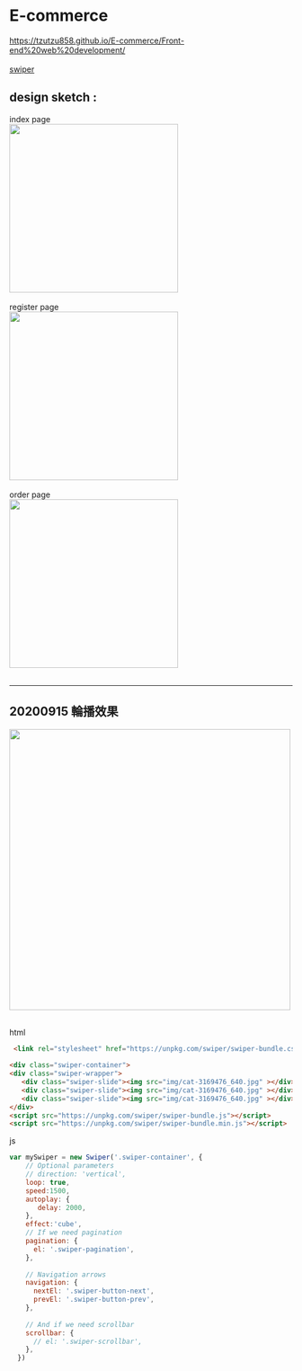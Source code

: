 # E-commerce

https://tzutzu858.github.io/E-commerce/Front-end%20web%20development/<br />
<br />
[swiper](https://github.com/tzutzu858/E-commerce/blob/master/Front-end%20web%20development/README.md#20200915-%E8%BC%AA%E6%92%AD%E6%95%88%E6%9E%9C)
## design sketch :<br />
index page<br />
<img src="https://github.com/tzutzu858/E-commerce/blob/master/Front-end%20web%20development/diagram/index.jpg?raw=true" width="300" ><br /><br />
register page<br />
<img src="https://github.com/tzutzu858/E-commerce/blob/master/Front-end%20web%20development/diagram/sign_up%E9%A0%81%E9%9D%A2.jpg?raw=true" width="300" ><br /><br />
order page <br />
<img src="https://github.com/tzutzu858/E-commerce/blob/master/Front-end%20web%20development/diagram/%E8%A8%82%E5%96%AE%E9%A0%81%E9%9D%A2-01.jpg?raw=true" width="300" ><br /><br />
**************************
## 20200915 輪播效果

<img src="https://github.com/tzutzu858/E-commerce/blob/master/Front-end%20web%20development/diagram/swiper.gif?raw=true" width="500" ><br /><br />


html
```html
 <link rel="stylesheet" href="https://unpkg.com/swiper/swiper-bundle.css">
 
<div class="swiper-container">
<div class="swiper-wrapper">               
   <div class="swiper-slide"><img src="img/cat-3169476_640.jpg" ></div>
   <div class="swiper-slide"><img src="img/cat-3169476_640.jpg" ></div>
   <div class="swiper-slide"><img src="img/cat-3169476_640.jpg" ></div>    
</div>
<script src="https://unpkg.com/swiper/swiper-bundle.js"></script>
<script src="https://unpkg.com/swiper/swiper-bundle.min.js"></script>
```


js
```js
var mySwiper = new Swiper('.swiper-container', {
    // Optional parameters
    // direction: 'vertical',
    loop: true,
    speed:1500,
    autoplay: {
       delay: 2000,
    },
    effect:'cube',
    // If we need pagination
    pagination: {
      el: '.swiper-pagination',
    },
  
    // Navigation arrows
    navigation: {
      nextEl: '.swiper-button-next',
      prevEl: '.swiper-button-prev',
    },
  
    // And if we need scrollbar
    scrollbar: {
      // el: '.swiper-scrollbar',
    },
  })
  ```
